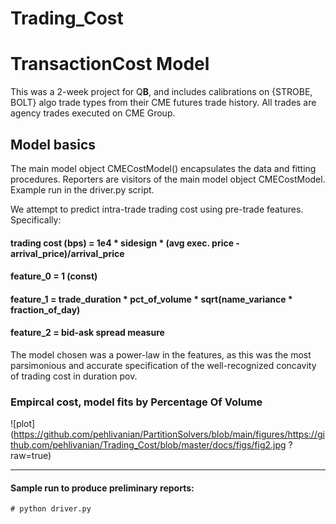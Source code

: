 # Trading_Cost

# TransactionCost Model

This was a 2-week project for Q**B**, and includes calibrations on
{STROBE, BOLT} algo trade types from their CME futures trade history. All trades are agency trades executed on CME Group.

## Model basics

The main model object CMECostModel() encapsulates the data and fitting
procedures. Reporters are visitors of the main model object CMECostModel. Example run in the driver.py script.

We attempt to predict intra-trade trading cost using pre-trade features.
Specifically:

#### trading cost (bps)	= 1e4 * sidesign * (avg exec. price - arrival_price)/arrival_price
#### feature_0              	=  1 (const)
#### feature_1             	=  trade_duration * pct_of_volume * sqrt(name_variance * fraction_of_day)
#### feature_2             	=  bid-ask spread measure

The model chosen was a power-law in the features, as this was the most
parsimonious and accurate specification of the well-recognized
concavity of trading cost in duration pov.

### Empircal cost, model fits by Percentage Of Volume
![plot](https://github.com/pehlivanian/PartitionSolvers/blob/main/figures/https://github.com/pehlivanian/Trading_Cost/blob/master/docs/figs/fig2.jpg
?raw=true)

---

#### Sample run to produce preliminary reports:
````
# python driver.py
````
